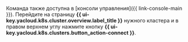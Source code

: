 Команда также доступна в [консоли управления]({{ link-console-main }}). Перейдите на страницу **{{ ui-key.yacloud.k8s.cluster.overview.label_title }}** нужного кластера и в правом верхнем углу нажмите кнопку **{{ ui-key.yacloud.k8s.clusters.button_action-connect }}**.